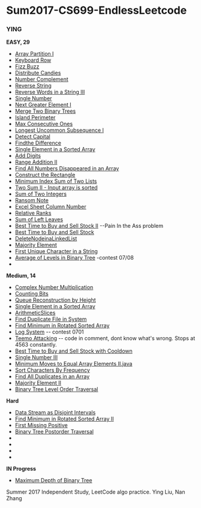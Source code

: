 # Sum2017-CS699-EndlessLeetcode #

### YING ###

__EASY, 29__

* [Array Partition I](https://leetcode.com/problems/array-partition-i/#/description)
* [Keyboard Row](https://leetcode.com/problems/keyboard-row/#/description)
* [Fizz Buzz](https://leetcode.com/problems/fizz-buzz/#/description)
* [Distribute Candies](https://leetcode.com/problems/distribute-candies/#/description)
* [Number Complement](https://leetcode.com/problems/number-complement/#/description)
* [Reverse String](https://leetcode.com/problems/reverse-string/#/description)
* [Reverse Words in a String III](https://leetcode.com/problems/reverse-words-in-a-string-iii/#/description)
* [Single Number](https://leetcode.com/problems/single-number/#/description)
* [Next Greater Element I](https://leetcode.com/problems/next-greater-element-i/#/description)
* [Merge Two Binary Trees](https://leetcode.com/problems/merge-two-binary-trees/#/solutions)
* [Island Perimeter](https://leetcode.com/problems/island-perimeter/#/description)
* [Max Consecutive Ones](https://leetcode.com/problems/max-consecutive-ones/#/description)
* [Longest Uncommon Subsequence I](https://leetcode.com/problems/longest-uncommon-subsequence-i/#/description)
* [Detect Capital](https://leetcode.com/problems/detect-capital/#/description)
* [Findthe Difference](https://leetcode.com/problems/find-the-difference/#/description)
* [Single Element in a Sorted Array](https://leetcode.com/problems/single-element-in-a-sorted-array/#/description)
* [Add Digits](https://leetcode.com/problems/add-digits/#/description)
* [Range Addition II](https://leetcode.com/problems/range-addition-ii/#/description)
* [Find All Numbers Disappeared in an Array](https://leetcode.com/problems/find-all-numbers-disappeared-in-an-array/#/description)
* [Construct the Rectangle](https://leetcode.com/problems/construct-the-rectangle/#/description)
* [Minimum Index Sum of Two Lists](https://leetcode.com/problems/minimum-index-sum-of-two-lists/#/description)
* [Two Sum II - Input array is sorted](https://leetcode.com/problems/two-sum-ii-input-array-is-sorted/#/description)
* [Sum of Two Integers](https://leetcode.com/problems/sum-of-two-integers/#/description)
* [Ransom Note](https://leetcode.com/problems/ransom-note/#/description)
* [Excel Sheet Column Number](https://leetcode.com/problems/excel-sheet-column-number/#/description)
* [Relative Ranks](https://leetcode.com/problems/relative-ranks/#/description)
* [Sum of Left Leaves](https://leetcode.com/problems/sum-of-left-leaves/#/description)
* [Best Time to Buy and Sell Stock II](https://leetcode.com/problems/best-time-to-buy-and-sell-stock-ii/#/description) --Pain In the Ass problem
* [Best Time to Buy and Sell Stock](https://leetcode.com/problems/best-time-to-buy-and-sell-stock/#/solutions)
* [DeleteNodeinaLinkedList](https://leetcode.com/problems/delete-node-in-a-linked-list/#/description)
* [Majority Element](https://leetcode.com/problems/majority-element/#/description)
* [First Unique Character in a String](https://leetcode.com/problems/first-unique-character-in-a-string/#/description)
* [Average of Levels in Binary Tree](https://leetcode.com/contest/leetcode-weekly-contest-40/problems/average-of-levels-in-binary-tree/) -contest 07/08 
* []()



__Medium, 14__
* [Complex Number Multiplication](https://leetcode.com/problems/complex-number-multiplication/#/description)
* [Counting Bits](https://leetcode.com/problems/counting-bits/#/description)
* [Queue Reconstruction by Height](https://leetcode.com/problems/queue-reconstruction-by-height/#/description)
* [Single Element in a Sorted Array](https://leetcode.com/problems/single-element-in-a-sorted-array/#/description)
* [ArithmeticSlices](https://leetcode.com/problems/arithmetic-slices/#/description)
* [Find Duplicate File in System](https://leetcode.com/problems/find-duplicate-file-in-system/#/description)
* [Find Minimum in Rotated Sorted Array](https://leetcode.com/problems/find-minimum-in-rotated-sorted-array/#/description)
* [Log System](https://leetcode.com/contest/leetcode-weekly-contest-39/problems/design-log-storage-system/) -- contest 0701
* [Teemo Attacking](https://leetcode.com/problems/teemo-attacking/#/description) -- code in comment, dont know what's wrong. Stops at 4563 constantly.
* [Best Time to Buy and Sell Stock with Cooldown](https://leetcode.com/problems/best-time-to-buy-and-sell-stock-with-cooldown/#/description)
* [Single Number III](https://leetcode.com/problems/single-number-iii/#/description)
* [Minimum Moves to Equal Array Elements II.java](https://leetcode.com/problems/minimum-moves-to-equal-array-elements-ii/#/solutions)
* [Sort Characters By Frequency](https://leetcode.com/problems/sort-characters-by-frequency/#/solutions)
* [Find All Duplicates in an Array](https://leetcode.com/problems/find-all-duplicates-in-an-array/#/description)
* [Majority Element II](https://leetcode.com/problems/majority-element-ii/#/description)
* [Binary Tree Level Order Traversal](https://leetcode.com/problems/binary-tree-level-order-traversal/#/description)


__Hard__
* [Data Stream as Disjoint Intervals](https://leetcode.com/problems/data-stream-as-disjoint-intervals/#/description)
* [Find Minimum in Rotated Sorted Array II](https://leetcode.com/submissions/detail/107998970/)
* [First Missing Positive](https://leetcode.com/problems/first-missing-positive/#/description)
* [Binary Tree Postorder Traversal](https://leetcode.com/problems/binary-tree-postorder-traversal/#/description)
* []()
* []()
* []()
* []()






__IN Progress__
* [Maximum Depth of Binary Tree](https://leetcode.com/problems/maximum-depth-of-binary-tree/#/description)


Summer 2017 Independent Study, LeetCode algo practice. Ying Liu, Nan Zhang
